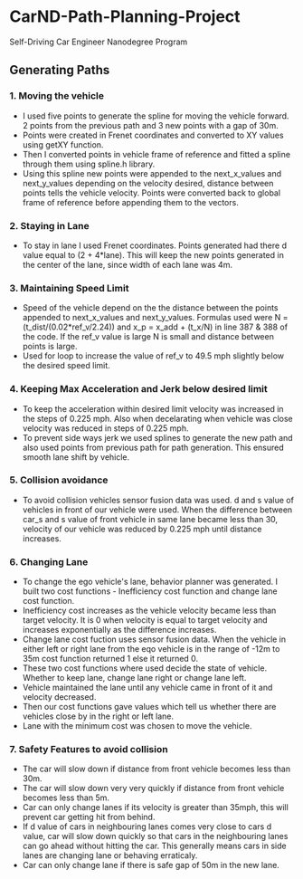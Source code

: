 # CarND-Path-Planning-Project
Self-Driving Car Engineer Nanodegree Program
   
## Generating Paths
### 1. Moving the vehicle
* I used five points to generate the spline for moving the vehicle forward. 2 points from the previous path and 3 new points with a gap of 30m.
* Points were created in Frenet coordinates and converted to XY values using getXY function. 
* Then I converted points in vehicle frame of reference and fitted a spline through them using spline.h library.
* Using this spline new points were appended to the next_x_values and next_y_values depending on the velocity desired, distance between points tells the vehicle velocity. Points were converted back to global frame of reference before appending them to the vectors.

### 2. Staying in Lane
* To stay in lane I used Frenet coordinates.  Points generated had there d value equal to (2 + 4*lane). This will keep the new points generated in the center of the lane, since width of each lane was 4m. 

### 3. Maintaining Speed Limit
* Speed of the vehicle depend on the the distance between the points appended to next_x_values and next_y_values. Formulas used were N = (t_dist/(0.02*ref_v/2.24)) and x_p = x_add + (t_x/N) in line 387 & 388 of the code. If the ref_v value is large N is small and distance between points is large.
* Used for loop to increase the value of ref_v to 49.5 mph slightly below the desired speed limit.

### 4. Keeping Max Acceleration and Jerk below desired limit
* To keep the acceleration within desired limit velocity was increased in the steps of 0.225 mph. Also when decelarating when vehicle was close velocity was reduced in steps of 0.225 mph.
* To prevent side ways jerk we used splines to generate the new path and also used points from previous path for path generation. This ensured smooth lane shift by vehicle. 

### 5. Collision avoidance
* To avoid collision vehicles sensor fusion data was used. d and s value of vehicles in front of our vehicle were used. When the difference between car_s and s value of front vehicle in same lane became less than 30, velocity of our vehicle was reduced by 0.225 mph until distance increases. 

### 6. Changing Lane
* To change the ego vehicle's lane, behavior planner was generated. I built two cost functions - Inefficiency cost function and change lane cost function.
* Inefficiency cost increases as the vehicle velocity became less than target velocity. It is 0 when velocity is equal to target velocity and increases exponentially as the difference increases.
* Change lane cost fuction uses sensor fusion data. When the vehicle in either left or right lane from the eqo vehicle is in the range of -12m to 35m cost function returned 1 else it returned 0.
* These two cost functions where used decide the state of vehicle. Whether to keep lane, change lane right or change lane left. 
* Vehicle maintained the lane until any vehicle came in front of it and velocity decreased.
* Then our cost functions gave values which tell us whether there are vehicles close by in the right or left lane. 
* Lane with the minimum cost was chosen to move the vehicle. 

### 7. Safety Features to avoid collision
* The car will slow down if distance from front vehicle becomes less than 30m.
* The car will slow down very very quickly if distance from front vehicle becomes less than 5m.
* Car can only change lanes if its velocity is greater than 35mph, this will prevent car getting hit from behind.
* If d value of cars in neighbouring lanes comes very close to cars d value, car will slow down quickly so that cars in the neighbouring lanes can go ahead without hitting the car. This generally means cars in side lanes are changing lane or behaving erraticaly. 
* Car can only change lane if there is safe gap of 50m in the new lane.



